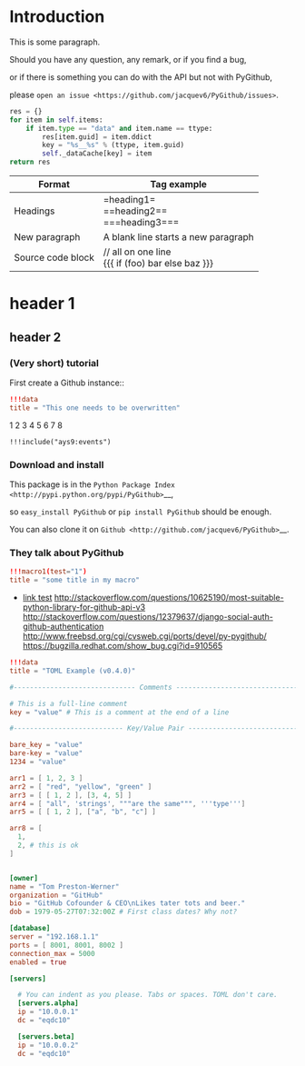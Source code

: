 # Introduction

This is some paragraph.

Should you have any question, any remark, or if you find a bug,

or if there is something you can do with the API but not with PyGithub,

please `open an issue <https://github.com/jacquev6/PyGithub/issues>`.

```python
res = {}
for item in self.items:
    if item.type == "data" and item.name == ttype:
        res[item.guid] = item.ddict
        key = "%s__%s" % (ttype, item.guid)
        self._dataCache[key] = item
return res
```

|Format           |Tag example                                           |
|-----------------|------------------------------------------------------|
|Headings         |=heading1=<br>==heading2==<br>===heading3===          |
|New paragraph    |A blank line starts a new paragraph                   |
|Source code block|// all on one line<br> {{{ if (foo) bar else   baz }}}|

# header 1

## header 2

### (Very short) tutorial

First create a Github instance::

```toml
!!!data
title = "This one needs to be overwritten"
```

1
    2
        3
        4
    5
6
7
    8

```
!!!include("ays9:events")
```

### Download and install

This package is in the `Python Package Index <http://pypi.python.org/pypi/PyGithub>`__,

so ``easy_install PyGithub`` or ``pip install PyGithub`` should be enough.

You can also clone it on `Github <http://github.com/jacquev6/PyGithub>`__.

### They talk about PyGithub

```toml
!!!macro1(test="1")
title = "some title in my macro"
```

- [link test](https://github.com/jacquev6/PyGithub/issues)
http://stackoverflow.com/questions/10625190/most-suitable-python-library-for-github-api-v3
    http://stackoverflow.com/questions/12379637/django-social-auth-github-authentication
        http://www.freebsd.org/cgi/cvsweb.cgi/ports/devel/py-pygithub/
https://bugzilla.redhat.com/show_bug.cgi?id=910565

```toml
!!!data
title = "TOML Example (v0.4.0)"

#------------------------------ Comments ------------------------------

# This is a full-line comment
key = "value" # This is a comment at the end of a line

#--------------------------- Key/Value Pair ---------------------------

bare_key = "value"
bare-key = "value"
1234 = "value"

arr1 = [ 1, 2, 3 ]
arr2 = [ "red", "yellow", "green" ]
arr3 = [ [ 1, 2 ], [3, 4, 5] ]
arr4 = [ "all", 'strings', """are the same""", '''type''']
arr5 = [ [ 1, 2 ], ["a", "b", "c"] ]

arr8 = [
  1,
  2, # this is ok
]


[owner]
name = "Tom Preston-Werner"
organization = "GitHub"
bio = "GitHub Cofounder & CEO\nLikes tater tots and beer."
dob = 1979-05-27T07:32:00Z # First class dates? Why not?

[database]
server = "192.168.1.1"
ports = [ 8001, 8001, 8002 ]
connection_max = 5000
enabled = true

[servers]

  # You can indent as you please. Tabs or spaces. TOML don't care.
  [servers.alpha]
  ip = "10.0.0.1"
  dc = "eqdc10"

  [servers.beta]
  ip = "10.0.0.2"
  dc = "eqdc10"
```


